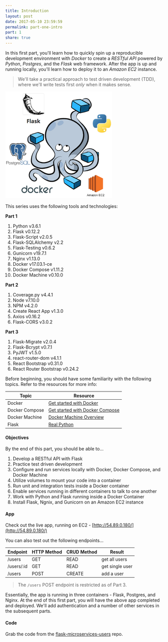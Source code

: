 ```yaml
---
title: Introduction
layout: post
date: 2017-05-10 23:59:59
permalink: part-one-intro
part: 1
share: true
---
```


In this first part, you'll learn how to quickly spin up a reproducible development environment with *Docker* to create a *RESTful API* powered by *Python*, *Postgres*, and the *Flask* web framework. After the app is up and running locally, you'll learn how to deploy it to an *Amazon EC2* instance.

> We'll take a practical approach to test driven development (TDD), where we'll write tests first *only* when it makes sense.

<div style="text-align:left;">
  <img src="/assets/img/flask-tdd-logo.png" style="max-width: 100%; border:0; box-shadow: none;" alt="flask tdd logo">
</div>

This series uses the following tools and technologies:

**Part 1**

1. Python v3.6.1
1. Flask v0.12.2
1. Flask-Script v2.0.5
1. Flask-SQLAlchemy v2.2
1. Flask-Testing v0.6.2
1. Gunicorn v19.7.1
1. Nginx v1.13.0
1. Docker v17.03.1-ce
1. Docker Compose v1.11.2
1. Docker Machine v0.10.0

**Part 2**

1. Coverage.py v4.4.1
1. Node v7.10.0
1. NPM v4.2.0
1. Create React App v1.3.0
1. Axios v0.16.2
1. Flask-CORS v3.0.2

**Part 3**

1. Flask-Migrate v2.0.4
1. Flask-Bcrypt v0.7.1
1. PyJWT v1.5.0
1. react-router-dom v4.1.1
1. React Bootstrap v0.31.0
1. React Router Bootstrap v0.24.2

Before beginning, you should have some familiarity with the following topics. Refer to the resources for more info:

| Topic            | Resource |
|------------------|----------|
| Docker           | [Get started with Docker](https://docs.docker.com/engine/getstarted/) |
| Docker Compose   | [Get started with Docker Compose](https://docs.docker.com/compose/gettingstarted/) |
| Docker Machine | [Docker Machine Overview](https://docs.docker.com/machine/overview/) |
| Flask | [Real Python](https://realpython.com)

#### Objectives

By the end of this part, you should be able to...

1. Develop a RESTful API with Flask
1. Practice test driven development
1. Configure and run services locally with Docker, Docker Compose, and Docker Machine
1. Utilize volumes to mount your code into a container
1. Run unit and integration tests inside a Docker container
1. Enable services running in different containers to talk to one another
1. Work with Python and Flask running inside a Docker Container
1. Install Flask, Ngnix, and Gunicorn on an Amazon EC2 instance

#### App

Check out the live app, running on EC2 - [http://54.89.0.180/](http://54.89.0.180/)

You can also test out the following endpoints...

| Endpoint    | HTTP Method | CRUD Method | Result          |
|-------------|-------------|-------------|-----------------|
| /users      | GET         | READ        | get all users   |
| /users/:id  | GET         | READ        | get single user |
| /users      | POST        | CREATE      | add a user      |

> The `/users` POST endpoint is restricted as of Part 3.

Essentially, the app is running in three containers - Flask, Postgres, and Nginx. At the end of this first part, you will have the above app completed and deployed. We'll add authentication and a number of other services in the subsequent parts.

#### Code

Grab the code from the [flask-microservices-users](https://github.com/realpython/flask-microservices-users/releases/tag/part1) repo.
